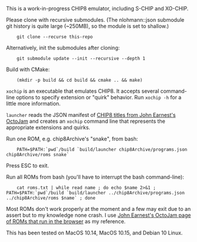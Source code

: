 This is a work-in-progress CHIP8 emulator, including S-CHIP and XO-CHIP.

Please clone with recursive submodules.  (The nlohmann::json submodule git history is quite large (~250MB), so the module is set to shallow.)
```
    git clone --recurse this-repo
```

Alternatively, init the submodules after cloning:
```
    git submodule update --init --recursive --depth 1
```

Build with CMake:
```
    (mkdir -p build && cd build && cmake .. && make)
```

`xochip` is an executable that emulates CHIP8.  It accepts several command-line options to specify extension or "quirk" behavior.  Run `xochip -h` for a little more information.

`launcher` reads the JSON manifest of [CHIP8 titles from John Earnest's OctoJam](https://johnearnest.github.io/chip8Archive/) and creates an `xochip` command line that represents the appropriate extensions and quirks.

Run one ROM, e.g. chip8Archive's "snake", from bash:

```
    PATH=$PATH:`pwd`/build `build/launcher chip8Archive/programs.json chip8Archive/roms snake`
```

Press ESC to exit.

Run all ROMs from bash (you'll have to interrupt the bash command-line):
```
    cat roms.txt | while read name ; do echo $name 2>&1 ; PATH=$PATH:`pwd`/build `build/launcher ../chip8Archive/programs.json ../chip8Archive/roms $name` ; done
```

Most ROMs don't work properly at the moment and a few may exit due to an assert but to my knowledge none crash.  I use [John Earnest's OctoJam page of ROMs that run in the browser](https://johnearnest.github.io/chip8Archive/) as my reference.

This has been tested on MacOS 10.14, MacOS 10.15, and Debian 10 Linux.